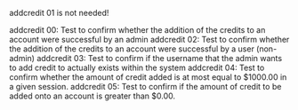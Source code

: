 addcredit 01 is not needed!

addcredit 00: Test to confirm whether the addition of the credits
				to an account were successful by an admin
addcredit 02: Test to confirm whether the addition of the credits
				to an account were successful by a user (non-admin)
addcredit 03: Test to confirm if the username that the admin wants 
				to add credit to actually exists within the system 
addcredit 04: Test to confirm whether the amount of credit added is 
				at most equal to $1000.00 in a given session.
addcredit 05: Test to confirm if the amount of credit to be added 
				onto an account is greater than $0.00. 